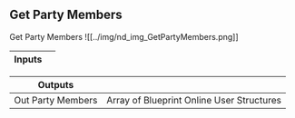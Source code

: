 ## Get Party Members
Get Party Members
![[../img/nd_img_GetPartyMembers.png]]

|Inputs||
|--|--|

|Outputs||
|--|--|
| Out Party Members | Array of Blueprint Online User Structures |
